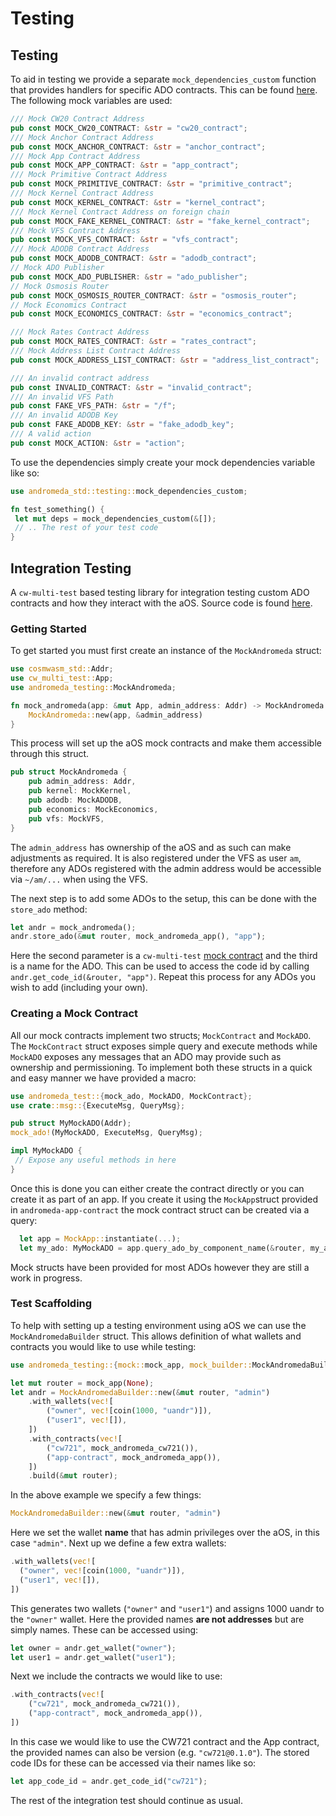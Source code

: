# Testing

## Testing

To aid in testing we provide a separate `mock_dependencies_custom` function that provides handlers for specific ADO contracts. This can be found [here](https://github.com/andromedaprotocol/andromeda-core/blob/main/packages/std/src/testing/mock_querier.rs). The following mock variables are used:

```rust
/// Mock CW20 Contract Address
pub const MOCK_CW20_CONTRACT: &str = "cw20_contract";
/// Mock Anchor Contract Address
pub const MOCK_ANCHOR_CONTRACT: &str = "anchor_contract";
/// Mock App Contract Address
pub const MOCK_APP_CONTRACT: &str = "app_contract";
/// Mock Primitive Contract Address
pub const MOCK_PRIMITIVE_CONTRACT: &str = "primitive_contract";
/// Mock Kernel Contract Address
pub const MOCK_KERNEL_CONTRACT: &str = "kernel_contract";
/// Mock Kernel Contract Address on foreign chain
pub const MOCK_FAKE_KERNEL_CONTRACT: &str = "fake_kernel_contract";
/// Mock VFS Contract Address
pub const MOCK_VFS_CONTRACT: &str = "vfs_contract";
/// Mock ADODB Contract Address
pub const MOCK_ADODB_CONTRACT: &str = "adodb_contract";
// Mock ADO Publisher
pub const MOCK_ADO_PUBLISHER: &str = "ado_publisher";
// Mock Osmosis Router
pub const MOCK_OSMOSIS_ROUTER_CONTRACT: &str = "osmosis_router";
// Mock Economics Contract
pub const MOCK_ECONOMICS_CONTRACT: &str = "economics_contract";

/// Mock Rates Contract Address
pub const MOCK_RATES_CONTRACT: &str = "rates_contract";
/// Mock Address List Contract Address
pub const MOCK_ADDRESS_LIST_CONTRACT: &str = "address_list_contract";

/// An invalid contract address
pub const INVALID_CONTRACT: &str = "invalid_contract";
/// An invalid VFS Path
pub const FAKE_VFS_PATH: &str = "/f";
/// An invalid ADODB Key
pub const FAKE_ADODB_KEY: &str = "fake_adodb_key";
/// A valid action
pub const MOCK_ACTION: &str = "action";
```

To use the dependencies simply create your mock dependencies variable like so:

```rust
use andromeda_std::testing::mock_dependencies_custom;

fn test_something() {
 let mut deps = mock_dependencies_custom(&[]);
 // .. The rest of your test code
}
```

## Integration Testing

A `cw-multi-test` based testing library for integration testing custom ADO contracts and how they interact with the aOS. Source code is found [here](https://github.com/andromedaprotocol/andromeda-core/tree/main/packages/andromeda-testing).

### Getting Started

To get started you must first create an instance of the `MockAndromeda` struct:

```rust
use cosmwasm_std::Addr;
use cw_multi_test::App;
use andromeda_testing::MockAndromeda;

fn mock_andromeda(app: &mut App, admin_address: Addr) -> MockAndromeda {
    MockAndromeda::new(app, &admin_address)
}
```

This process will set up the aOS mock contracts and make them accessible through this struct.

```rust
pub struct MockAndromeda {
    pub admin_address: Addr,
    pub kernel: MockKernel,
    pub adodb: MockADODB,
    pub economics: MockEconomics,
    pub vfs: MockVFS,
}
```

The `admin_address` has ownership of the aOS and as such can make adjustments as required. It is also registered under the VFS as user `am`, therefore any ADOs registered with the admin address would be accessible via `~/am/...` when using the VFS.

The next step is to add some ADOs to the setup, this can be done with the `store_ado` method:

```rust
let andr = mock_andromeda();
andr.store_ado(&mut router, mock_andromeda_app(), "app");
```

Here the second parameter is a `cw-multi-test` [mock contract](https://docs.rs/cw-multi-test/latest/cw_multi_test/trait.Contract.html) and the third is a name for the ADO. This can be used to access the code id by calling `andr.get_code_id(&router, "app")`. Repeat this process for any ADOs you wish to add (including your own).

### Creating a Mock Contract

All our mock contracts implement two structs; `MockContract` and `MockADO`. The `MockContract` struct exposes simple query and execute methods while `MockADO` exposes any messages that an ADO may provide such as ownership and permissioning. To implement both these structs in a quick and easy manner we have provided a macro:

```rust
use andromeda_test::{mock_ado, MockADO, MockContract};
use crate::msg::{ExecuteMsg, QueryMsg};

pub struct MyMockADO(Addr);
mock_ado!(MyMockADO, ExecuteMsg, QueryMsg);

impl MyMockADO {
 // Expose any useful methods in here
}
```

Once this is done you can either create the contract directly or you can create it as part of an app. If you create it using the `MockApp`struct provided in `andromeda-app-contract` the mock contract struct can be created via a query:

```rust
  let app = MockApp::instantiate(...);
  let my_ado: MyMockADO = app.query_ado_by_component_name(&router, my_ado_name);
```

Mock structs have been provided for most ADOs however they are still a work in progress.

### Test Scaffolding

To help with setting up a testing environment using aOS we can use the `MockAndromedaBuilder` struct. This allows definition of what wallets and contracts you would like to use while testing:

```rust
use andromeda_testing::{mock::mock_app, mock_builder::MockAndromedaBuilder};

let mut router = mock_app(None);
let andr = MockAndromedaBuilder::new(&mut router, "admin")
    .with_wallets(vec![
        ("owner", vec![coin(1000, "uandr")]),
        ("user1", vec![]),
    ])
    .with_contracts(vec![
        ("cw721", mock_andromeda_cw721()),
        ("app-contract", mock_andromeda_app()),
    ])
    .build(&mut router);
```

In the above example we specify a few things:

```rust
MockAndromedaBuilder::new(&mut router, "admin")
```

Here we set the wallet **name** that has admin privileges over the aOS, in this case `"admin"`. Next up we define a few extra wallets:

```rust
.with_wallets(vec![
  ("owner", vec![coin(1000, "uandr")]),
  ("user1", vec![]),
])
```

This generates two wallets (`"owner"` and `"user1"`) and assigns 1000 uandr to the `"owner"` wallet. Here the provided names **are not addresses** but are simply names. These can be accessed using:

```rust
let owner = andr.get_wallet("owner");
let user1 = andr.get_wallet("user1");
```

Next we include the contracts we would like to use:

```rust
.with_contracts(vec![
    ("cw721", mock_andromeda_cw721()),
    ("app-contract", mock_andromeda_app()),
])
```

In this case we would like to use the CW721 contract and the App contract, the provided names can also be version (e.g. `"cw721@0.1.0"`). The stored code IDs for these can be accessed via their names like so:

```rust
let app_code_id = andr.get_code_id("cw721");
```

The rest of the integration test should continue as usual.

